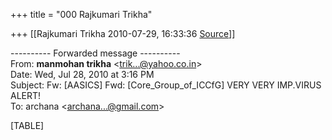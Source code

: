 +++
title = "000 Rajkumari Trikha"

+++
[[Rajkumari Trikha	2010-07-29, 16:33:36 [Source](https://groups.google.com/g/bvparishat/c/T8K3LGgI51M)]]



  
  

---------- Forwarded message ----------  
From: **manmohan trikha** \<[trik...@yahoo.co.in]()\>  
Date: Wed, Jul 28, 2010 at 3:16 PM  
Subject: Fw: \[AASICS\] Fwd: \[Core_Group_of_ICCfG\] VERY VERY IMP.VIRUS ALERT!  
To: archana \<[archana...@gmail.com]()\>  
  
  

[TABLE]

  

  

